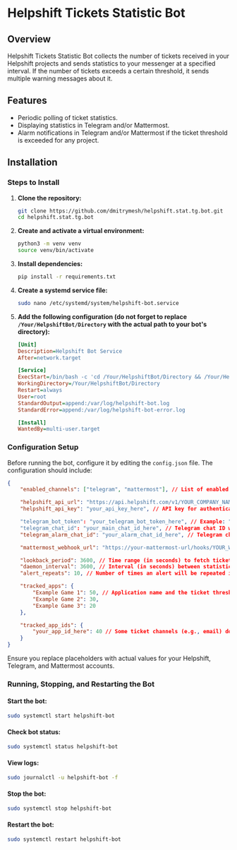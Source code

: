 # Helpshift Tickets Statistic Bot

## Overview
Helpshift Tickets Statistic Bot collects the number of tickets received in your Helpshift projects and sends statistics to your messenger at a specified interval. If the number of tickets exceeds a certain threshold, it sends multiple warning messages about it.

## Features
- Periodic polling of ticket statistics.
- Displaying statistics in Telegram and/or Mattermost.
- Alarm notifications in Telegram and/or Mattermost if the ticket threshold is exceeded for any project.

## Installation

### Steps to Install

1. **Clone the repository:**
   ```sh
   git clone https://github.com/dmitrymesh/helpshift.stat.tg.bot.git
   cd helpshift.stat.tg.bot
   ```

2. **Create and activate a virtual environment:**
   ```sh
   python3 -m venv venv
   source venv/bin/activate
   ```

3. **Install dependencies:**
   ```sh
   pip install -r requirements.txt 
   ```

4. **Create a systemd service file:**
   ```sh
   sudo nano /etc/systemd/system/helpshift-bot.service
   ```

5. **Add the following configuration (do not forget to replace `/Your/HelpshiftBot/Directory` with the actual path to your bot's directory):**
   ```ini
   [Unit]
   Description=Helpshift Bot Service
   After=network.target

   [Service]
   ExecStart=/bin/bash -c 'cd /Your/HelpshiftBot/Directory && /Your/HelpshiftBot/Directory/venv/bin/pip install -r requirements.txt --quiet && /Your/HelpshiftBot/Directory/venv/bin/python bot_daemon.py' 
   WorkingDirectory=/Your/HelpshiftBot/Directory
   Restart=always
   User=root
   StandardOutput=append:/var/log/helpshift-bot.log
   StandardError=append:/var/log/helpshift-bot-error.log

   [Install]
   WantedBy=multi-user.target
   ```

### Configuration Setup
Before running the bot, configure it by editing the `config.json` file. The configuration should include:

```json
{
    "enabled_channels": ["telegram", "mattermost"], // List of enabled messaging channels

    "helpshift_api_url": "https://api.helpshift.com/v1/YOUR_COMPANY_NAME/issues", // Helpshift API endpoint for fetching ticket statistics (replace YOUR_COMPANY_NAME)
    "helpshift_api_key": "your_api_key_here", // API key for authentication with Helpshift (see [API Key Management](https://support.helpshift.com/hc/en/13-helpshift-technical-support/faq/769-in-app-support-guide-api-key-management/#1.-finding-your-api-keys))

    "telegram_bot_token": "your_telegram_bot_token_here", // Example: "bot552154641:ADGMGav2RYsV2G0QLs4TTelPoKdjT2Dkqvy" (see [Telegram Bot Guide](https://core.telegram.org/bots/tutorial))
    "telegram_chat_id": "your_main_chat_id_here", // Telegram chat ID where statistics are sent
    "telegram_alarm_chat_id": "your_alarm_chat_id_here", // Telegram chat ID for alarm notifications

    "mattermost_webhook_url": "https://your-mattermost-url/hooks/YOUR_WEBHOOK_ID", // Mattermost webhook for sending messages

    "lookback_period": 3600, // Time range (in seconds) to fetch ticket statistics
    "daemon_interval": 3600, // Interval (in seconds) between statistic updates
    "alert_repeats": 10, // Number of times an alert will be repeated if the threshold is exceeded

    "tracked_apps": {
        "Example Game 1": 50, // Application name and the ticket threshold for alerts (find app names in the Helpshift admin panel)
        "Example Game 2": 30,
        "Example Game 3": 20
    },

    "tracked_app_ids": {
        "your_app_id_here": 40 // Some ticket channels (e.g., email) don’t belong to any app; IDs look like "yourcompanyname_app_20160528241804559-5w0e487e221f35h" (see [Helpshift API Docs](https://apidocs.helpshift.com/) and send get issues request to obtain app_ids)
    }
}
```

Ensure you replace placeholders with actual values for your Helpshift, Telegram, and Mattermost accounts.

### Running, Stopping, and Restarting the Bot

#### Start the bot:
```sh
sudo systemctl start helpshift-bot
```

#### Check bot status:
```sh
sudo systemctl status helpshift-bot
```

#### View logs:
```sh
sudo journalctl -u helpshift-bot -f
```

#### Stop the bot:
```sh
sudo systemctl stop helpshift-bot
```

#### Restart the bot:
```sh
sudo systemctl restart helpshift-bot
```